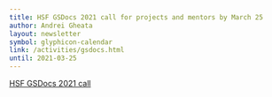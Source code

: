 ```yaml
---
title: HSF GSDocs 2021 call for projects and mentors by March 25
author: Andrei Gheata
layout: newsletter
symbol: glyphicon-calendar
link: /activities/gsdocs.html
until: 2021-03-25
---
```

[HSF GSDocs 2021 call](/activities/gsdocs.html)
